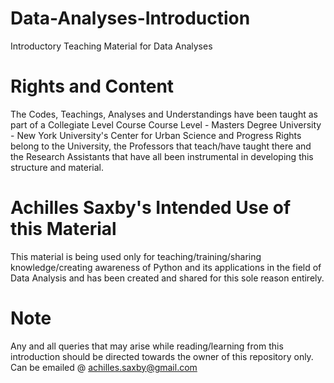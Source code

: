 # Data-Analyses-Introduction
Introductory Teaching Material for Data Analyses

# Rights and Content
The Codes, Teachings, Analyses and Understandings have been taught as part of a Collegiate Level Course
Course Level - Masters Degree
University - New York University's Center for Urban Science and Progress
Rights belong to the University, the Professors that teach/have taught there and the Research Assistants that have all been instrumental in developing this structure and material.

# Achilles Saxby's Intended Use of this Material
This material is being used only for teaching/training/sharing knowledge/creating awareness of Python and its applications in the field of Data Analysis and has been created and shared for this sole reason entirely.

# Note
Any and all queries that may arise while reading/learning from this introduction should be directed towards the owner of this repository only. Can be emailed @ achilles.saxby@gmail.com
